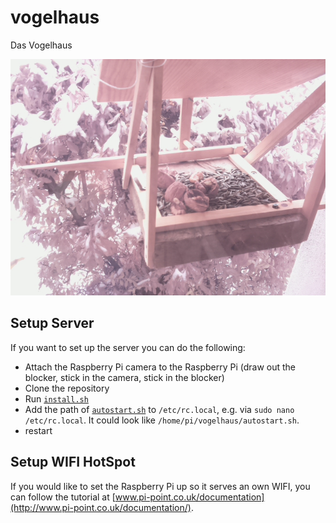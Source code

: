 vogelhaus
=========

Das Vogelhaus

![](picture.jpg)

Setup Server
------------

If you want to set up the server you can do the following:

- Attach the Raspberry Pi camera to the Raspberry Pi (draw out the blocker, stick in the camera, stick in the blocker)
- Clone the repository
- Run [`install.sh`](./install.sh)
- Add the path of [`autostart.sh`](./autostart.sh) to `/etc/rc.local`, e.g. via `sudo nano /etc/rc.local`. It could look like `/home/pi/vogelhaus/autostart.sh`.
- restart

Setup WIFI HotSpot
------------------

If you would like to set the Raspberry Pi up so it serves an own WIFI, you can follow the tutorial at [www.pi-point.co.uk/documentation](http://www.pi-point.co.uk/documentation/).